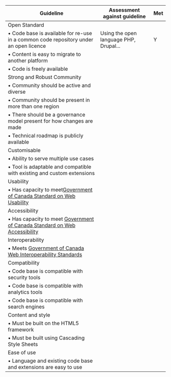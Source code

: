 

| Guideline                                                    | Assessment against guideline       | Met |
|--------------------------------------------------------------|---|---------------------------------|
|Open Standard|    
|•	Code base is available for re-use in a common code repository under an open licence | Using the open language PHP, Drupal...           | Y  |
|•	Content is easy to migrate to another platform |     |   |
|•	Code is freely available |   |  |
|Strong and Robust Community| |
|•	Community should be active and diverse|   |   |
|•	Community should be present in more than one region 
|•	There should be a governance model present for how changes are made |
|•	Technical roadmap is publicly available |    |
|Customisable |   |
|•	Ability to serve multiple use cases |   |
|•	Tool is adaptable and compatible with existing and custom extensions |   |
| Usability |    | 
|•  Has capacity to meet[Government of Canada Standard on Web Usability](https://www.tbs-sct.gc.ca/pol/doc-eng.aspx?id=24227&section=html) |    |  
| Accessibility |  |
|•	Has capacity to meet [Government of Canada Standard on Web Accessibility](https://www.tbs-sct.gc.ca/pol/doc-eng.aspx?id=23601) |   |
|Interoperability |   |
|• Meets [Government of Canada Web Interoperability Standards](https://www.tbs-sct.gc.ca/pol/doc-eng.aspx?id=25875) |   |
|Compatibility |   |
|•	Code base is compatible with security tools |   |
|•	Code base is compatible with analytics tools |  |
|•	Code base is compatible with search engines |   |
|Content and style|   | 
|•	Must be built on the HTML5 framework|   |  
|•	Must be built using Cascading Style Sheets|   |
|Ease of use |  | 
|•	Language and existing code base and extensions are easy to use |   |
